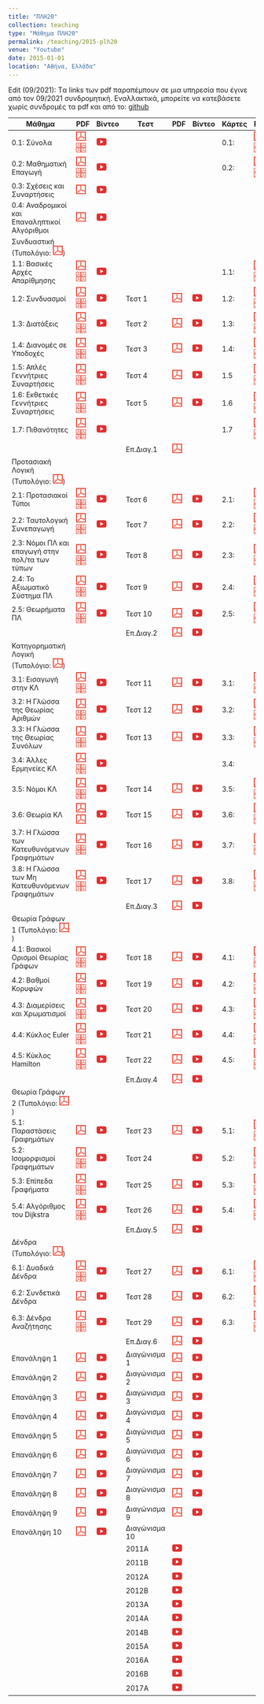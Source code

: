 ```yaml
---
title: "ΠΛΗ20"
collection: teaching
type: "Μάθημα ΠΛΗ20"
permalink: /teaching/2015-plh20
venue: "Youtube"
date: 2015-01-01
location: "Αθήνα, Ελλάδα"
---
```


Edit (09/2021): Tα links των pdf παραπέμπουν σε μια υπηρεσία που έγινε από τον 09/2021 συνδρομητική. Εναλλακτικά, μπορείτε να κατεβάσετε χωρίς συνδρομές τα pdf και από το: [github](https://github.com/psounis/notes)

| Μάθημα | PDF | Βίντεο | Τεστ | PDF | Βίντεο | Κάρτες | PDF | Βίντεο|
| --- | --- | --- | --- | --- | --- | --- | --- | --- |
| 0.1: Σύνολα | <a href="https://www.slideshare.net/DimitrisPsounis/20-01" target="_blank"><img src="/images/pdf20.png"></a> <a href="https://www.slideshare.net/DimitrisPsounis/20-01-53306275" target="_blank"><img src="/images/pdf4.png"></a> | <a href="https://www.youtube.com/watch?v=HYJi0aPTJNQ&list=PLLMmbOLFy25FLqq8a1t8ZneSkgtmk_ofP" target="_blank"><img src="/images/youtube20.png"></a> | | | | 0.1: | <a href="https://www.slideshare.net/DimitrisPsounis/20-52973320" target="_blank"><img src="/images/pdf20.png"></a> <a href="https://www.slideshare.net/DimitrisPsounis/20-01-53306274" target="_blank"><img src="/images/pdf4.png"></a> | <a href="https://www.youtube.com/watch?v=Q1H76o4TxVo&list=PLLMmbOLFy25FEtrV44Q0qbqvAlYNsZyvF" target="_blank"><img src="/images/youtube20.png"></a> | 
| 0.2: Μαθηματική Επαγωγή | <a href="https://www.slideshare.net/DimitrisPsounis/20-02-50940105" target="_blank"><img src="/images/pdf20.png"></a> <a href="https://www.slideshare.net/DimitrisPsounis/20-02-53306948" target="_blank"><img src="/images/pdf4.png"></a> | <a href="https://www.youtube.com/watch?v=SKnG5RpHT9Q&list=PLLMmbOLFy25H3FlRq9JPz28wnWgZE8G2N" target="_blank"><img src="/images/youtube20.png"></a> | | | | 0.2: | <a href="https://www.slideshare.net/DimitrisPsounis/20-52974510" target="_blank"><img src="/images/pdf20.png"></a> <a href="https://www.slideshare.net/DimitrisPsounis/20-02-53306947" target="_blank"><img src="/images/pdf4.png"></a> | <a href="https://www.youtube.com/watch?v=1bSqgyKbuSw&list=PLLMmbOLFy25HEP-FscF_JgaMewGPSRACQ" target="_blank"><img src="/images/youtube20.png"></a> | 
| 0.3: Σχέσεις και Συναρτήσεις | <a href="https://www.slideshare.net/DimitrisPsounis/20-03-50940111" target="_blank"><img src="/images/pdf20.png"></a> | <a href="https://www.youtube.com/watch?v=TAl9HTcQxAk&list=PLLMmbOLFy25Fuqj2M_Q1_jSdlig57HucC" target="_blank"><img src="/images/youtube20.png"></a> | | | |
| 0.4: Αναδρομικοί και Επαναληπτικοί Αλγόριθμοι | <a href="https://www.slideshare.net/DimitrisPsounis/20-04" target="_blank"><img src="/images/pdf20.png"></a> | <a href="https://www.youtube.com/watch?v=QZRvRlGvoNs&list=PLLMmbOLFy25G-0SQmoq236t5EtfPuj-F2" target="_blank"><img src="/images/youtube20.png"></a> | | | |
| Συνδυαστική (Τυπολόγιο: <a href="https://www.slideshare.net/DimitrisPsounis/20-54058590" target="_blank"><img src="/images/pdf20.png"></a>) |  |  |  |  |  |  |  |  |
| 1.1: Βασικές Αρχές Απαρίθμησης | <a href="https://www.slideshare.net/DimitrisPsounis/20-11-50940112" target="_blank"><img src="/images/pdf20.png"></a> <a href="https://www.slideshare.net/DimitrisPsounis/20-11-53307232" target="_blank"><img src="/images/pdf4.png"></a> | <a href="https://www.youtube.com/watch?v=6-Tj_4bvl_I&list=PLLMmbOLFy25HzksZ5k6uZcFugT79vk-U5" target="_blank"><img src="/images/youtube20.png"></a> | | | | 1.1: | <a href="https://www.slideshare.net/DimitrisPsounis/20-52469360" target="_blank"><img src="/images/pdf20.png"></a> <a href="https://www.slideshare.net/DimitrisPsounis/20-11-53307228" target="_blank"><img src="/images/pdf4.png"></a> | 
| 1.2: Συνδυασμοί | <a href="https://www.slideshare.net/DimitrisPsounis/20-12-50940115" target="_blank"><img src="/images/pdf20.png"></a> <a href="https://www.slideshare.net/DimitrisPsounis/20-12-53307354" target="_blank"><img src="/images/pdf4.png"></a> | <a href="https://www.youtube.com/watch?v=iW4Z-YKTINw&list=PLLMmbOLFy25GwDvE0qqPAakMj0m661RLL" target="_blank"><img src="/images/youtube20.png"></a> | Τεστ 1 | <a href="https://www.slideshare.net/DimitrisPsounis/20-1-52348445" target="_blank"><img src="/images/pdf20.png"></a> | <a href="https://www.youtube.com/watch?v=fp2G8d4kXPg&list=PLLMmbOLFy25Envi7K4dKjeimw5AVRePzc" target="_blank"><img src="/images/youtube20.png"></a> | 1.2: | <a href="https://www.slideshare.net/DimitrisPsounis/20-52563524" target="_blank"><img src="/images/pdf20.png"></a> <a href="https://www.slideshare.net/DimitrisPsounis/20-12-53307347" target="_blank"><img src="/images/pdf4.png"></a> | <a href="https://www.youtube.com/watch?v=nHlS3uig5Kk&list=PLLMmbOLFy25EBihHTBuS_D41Fn-QgyyYo" target="_blank"><img src="/images/youtube20.png"></a> |
| 1.3: Διατάξεις |<a href="https://www.slideshare.net/DimitrisPsounis/20-13-50988954" target="_blank"><img src="/images/pdf20.png"></a> <a href="https://www.slideshare.net/DimitrisPsounis/20-13-53309303" target="_blank"><img src="/images/pdf4.png"></a> | <a href="https://www.youtube.com/watch?v=Es-CAeJAjcU&list=PLLMmbOLFy25H7Sa32Rb1Wr4dxwaw1-Vbs" target="_blank"><img src="/images/youtube20.png"></a> | Τεστ 2| <a href="https://www.slideshare.net/DimitrisPsounis/20-2-50940113" target="_blank"><img src="/images/pdf20.png"></a> | <a href="https://www.youtube.com/watch?v=FyEBxpgsZls&list=PLLMmbOLFy25FnNkHfPGXYe6vVbVYJx0q8" target="_blank"><img src="/images/youtube20.png"></a> | 1.3: | <a href="https://www.slideshare.net/DimitrisPsounis/20-13-53309429" target="_blank"><img src="/images/pdf20.png"></a> <a href="https://www.slideshare.net/DimitrisPsounis/20-13-53309299" target="_blank"><img src="/images/pdf4.png"></a>	| <a href="https://www.youtube.com/watch?v=Q4-QJf68yEE&list=PLLMmbOLFy25GDj0-TFwqNEFI-1TALiluj" target="_blank"><img src="/images/youtube20.png"></a> |
| 1.4: Διανομές σε Υποδοχές | <a href="https://www.slideshare.net/DimitrisPsounis/20-14" target="_blank"><img src="/images/pdf20.png"></a> <a href="https://www.slideshare.net/DimitrisPsounis/20-14-53318782" target="_blank"><img src="/images/pdf4.png"></a> | <a href="https://www.youtube.com/watch?v=SMz8M_yu88k&list=PLLMmbOLFy25FtQKiBIVaAjnrNr7EiILwa" target="_blank"><img src="/images/youtube20.png"></a>| Τεστ 3 | <a href="https://www.slideshare.net/DimitrisPsounis/20-3-50988944" target="_blank"><img src="/images/pdf20.png"></a> | <a href="https://www.youtube.com/watch?v=LvNoyzyZakc&list=PLLMmbOLFy25HJXTwOTS02Zszy3-3UaXVl" target="_blank"><img src="/images/youtube20.png"></a> | 1.4: | <a href="https://www.slideshare.net/DimitrisPsounis/20-14-53318774" target="_blank"><img src="/images/pdf20.png"></a> <a href="https://www.slideshare.net/DimitrisPsounis/20-14-53318771" target="_blank"><img src="/images/pdf4.png"></a> | <a href="https://www.youtube.com/watch?v=IaFWq1z-IqM&list=PLLMmbOLFy25HeWpMJzwVXu76UStsV0K9d" target="_blank"><img src="/images/youtube20.png"></a>
| 1.5: Απλές Γεννήτριες Συναρτήσεις | <a href="https://www.slideshare.net/DimitrisPsounis/20-15-51032388" target="_blank"><img src="/images/pdf20.png"></a> <a href="https://www.slideshare.net/DimitrisPsounis/20-15-53524471" target="_blank"><img src="/images/pdf4.png"></a> | <a href="https://www.youtube.com/watch?v=-yGD4OrD0S4&list=PLLMmbOLFy25HSIJC8v_WaeOz-b1lxQj37" target="_blank"><img src="/images/youtube20.png"></a> | Τεστ 4 | <a href="https://www.slideshare.net/DimitrisPsounis/20-4-51014842" target="_blank"><img src="/images/pdf20.png"></a> | <a href="https://www.youtube.com/watch?v=se5P1Yn264c&list=PLLMmbOLFy25GU1HxRTj-vl200ci3vN6jo" target="_blank"><img src="/images/youtube20.png"></a> | 1.5 | <a href="https://www.slideshare.net/DimitrisPsounis/20-15-53524463" target="_blank"><img src="/images/pdf20.png"></a> <a href="https://www.slideshare.net/DimitrisPsounis/20-15-53524462" target="_blank"><img src="/images/pdf4.png"></a> | <a href="https://www.youtube.com/watch?v=7uHjd2QCLuY&list=PLLMmbOLFy25FWQ0xMFh0AAep6NTPMJDTW" target="_blank"><img src="/images/youtube20.png"></a> |
| 1.6: Εκθετικές Γεννήτριες Συναρτήσεις | <a href="https://www.slideshare.net/DimitrisPsounis/20-16" target="_blank"><img src="/images/pdf20.png"></a> <a href="https://www.slideshare.net/DimitrisPsounis/20-16-53752993" target="_blank"><img src="/images/pdf4.png"></a> | <a href="https://www.youtube.com/watch?v=SMz8M_yu88k&list=PLLMmbOLFy25FtQKiBIVaAjnrNr7EiILwa" target="_blank"><img src="/images/youtube20.png"></a> | Τεστ 5	| <a href="https://www.slideshare.net/DimitrisPsounis/20-5-51032389" target="_blank"><img src="/images/pdf20.png"></a> | <a href="https://www.youtube.com/watch?v=8diFCLH_Nfs&list=PLLMmbOLFy25HAuKlV8O9svCNaAd_UiEQZ" target="_blank"><img src="/images/youtube20.png"></a> | 1.6 | <a href="https://www.slideshare.net/DimitrisPsounis/20-16-53752984" target="_blank"><img src="/images/pdf20.png"></a> <a href="https://www.slideshare.net/DimitrisPsounis/20-16-53752988" target="_blank"><img src="/images/pdf4.png"></a> | <a href="https://www.youtube.com/watch?v=n8ibO4wr9-w&list=PLLMmbOLFy25G5XryMrcisSFujFLm40iLx" target="_blank"><img src="/images/youtube20.png"></a> |
| 1.7: Πιθανότητες | <a href="https://www.slideshare.net/DimitrisPsounis/20-17-51307300" target="_blank"><img src="/images/pdf20.png"></a> <a href="https://www.slideshare.net/DimitrisPsounis/20-17-53785824" target="_blank"><img src="/images/pdf4.png"></a> | <a href="https://www.youtube.com/watch?v=KOUB_m4SfMA&list=PLLMmbOLFy25HUvrVM6SAjrgf4S_fokjYV" target="_blank"><img src="/images/youtube20.png"></a> | | | | 1.7 | <a href="https://www.slideshare.net/DimitrisPsounis/20-17-53785820" target="_blank"><img src="/images/pdf20.png"></a> <a href="https://www.slideshare.net/DimitrisPsounis/20-17-53785819" target="_blank"><img src="/images/pdf4.png"></a> | <a href="https://www.youtube.com/watch?v=rJRGXWkFPn0&list=PLLMmbOLFy25Hcx4GMyUEegRcrsGb44NKe" target="_blank"><img src="/images/youtube20.png"></a> |
| | | | Επ.Διαγ.1 | <a href="https://www.slideshare.net/DimitrisPsounis/20-1-53986580" target="_blank"><img src="/images/pdf20.png"></a> | | | | |
| Προτασιακή Λογική (Τυπολόγιο: <a href="https://www.slideshare.net/DimitrisPsounis/20-2-54761458" target="_blank"><img src="/images/pdf20.png"></a>) |
| 2.1: Προτασιακοί Τύποι | <a href="https://www.slideshare.net/DimitrisPsounis/20-21-51111073" target="_blank"><img src="/images/pdf20.png"></a> <a href="https://www.slideshare.net/DimitrisPsounis/20-21-54063389" target="_blank"><img src="/images/pdf4.png"></a> | <a href="https://www.youtube.com/watch?v=YzVgpB8YKLY&list=PLLMmbOLFy25HoHRo4t-YoSjjI3CBp-is8" target="_blank"><img src="/images/youtube20.png"></a> | Τεστ 6 | <a href="https://www.slideshare.net/DimitrisPsounis/20-6-51059566" target="_blank"><img src="/images/pdf20.png"></a> | <a href="https://www.youtube.com/watch?v=7OYnodQ7xPc&list=PLLMmbOLFy25HVElT2sh99wjDBSSbp5mru" target="_blank"><img src="/images/youtube20.png"></a> | 2.1: | <a href="https://www.slideshare.net/DimitrisPsounis/20-21-54062440" target="_blank"><img src="/images/pdf20.png"></a> <a href="https://www.slideshare.net/DimitrisPsounis/20-21-54062438" target="_blank"><img src="/images/pdf4.png"></a> | <a href="https://www.youtube.com/watch?v=j_Mn6weUkM0&list=PLLMmbOLFy25Ec1shKSdZYQ-BaOqw3hw9h" target="_blank"><img src="/images/youtube20.png"></a> |
| 2.2: Ταυτολογική Συνεπαγωγή | <a href="https://www.slideshare.net/DimitrisPsounis/20-22-51150759" target="_blank"><img src="/images/pdf20.png"></a> <a href="https://www.slideshare.net/DimitrisPsounis/20-21-54150465" target="_blank"><img src="/images/pdf4.png"></a> | <a href="https://www.youtube.com/watch?v=UVyqpNLgqUQ&list=PLLMmbOLFy25HhecpoN2zETGMQBFi7g877" target="_blank"><img src="/images/youtube20.png"></a> | Τεστ 7 | <a href="https://www.slideshare.net/DimitrisPsounis/20-7-51113929" target="_blank"><img src="/images/pdf20.png"></a> | <a href="https://www.youtube.com/watch?v=u0Y73Hd5rc8&list=PLLMmbOLFy25ERbvvBDEOiEBfwH-oQRYVc" target="_blank"><img src="/images/youtube20.png"></a> | 2.2: | <a href="https://www.slideshare.net/DimitrisPsounis/20-22-54150253" target="_blank"><img src="/images/pdf20.png"></a> <a href="https://www.slideshare.net/DimitrisPsounis/20-22-54150252" target="_blank"><img src="/images/pdf4.png"></a> | <a href="https://www.youtube.com/watch?v=8BpCeXsqyLk&list=PLLMmbOLFy25FC3m0W_Q75NzvDlAlQNlNB" target="_blank"><img src="/images/youtube20.png"></a> |
| 2.3: Νόμοι ΠΛ και επαγωγή στην πολ/τα των τύπων | <a href="https://www.slideshare.net/DimitrisPsounis/20-23" target="_blank"><img src="/images/pdf20.png"></a> <a href="https://www.slideshare.net/DimitrisPsounis/20-23-54240150" target="_blank"><img src="/images/pdf4.png"></a> | <a href="https://www.youtube.com/watch?v=J1Tqfw6v9fc&list=PLLMmbOLFy25HgGxV1Y0XQ4SbG6LNjFAo_" target="_blank"><img src="/images/youtube20.png"></a> | Τεστ 8 | <a href="https://www.slideshare.net/DimitrisPsounis/20-8-51113930" target="_blank"><img src="/images/pdf20.png"></a> | <a href="https://www.youtube.com/watch?v=65GZl0_t3cM&list=PLLMmbOLFy25F-oDiMQDCpHckGfJhl6n_k" target="_blank"><img src="/images/youtube20.png"></a> | 2.3: | <a href="https://www.slideshare.net/DimitrisPsounis/20-23-54239767" target="_blank"><img src="/images/pdf20.png"></a> <a href="https://www.slideshare.net/DimitrisPsounis/20-23-54239766" target="_blank"><img src="/images/pdf4.png"></a> | <a href="https://www.youtube.com/watch?v=XVqo5OAWNYc&list=PLLMmbOLFy25GgANZ4kDRCfkm9xaDW5-Dv" target="_blank"><img src="/images/youtube20.png"></a> |
| 2.4: Το Αξιωματικό Σύστημα ΠΛ | <a href="https://www.slideshare.net/DimitrisPsounis/20-24-51178502" target="_blank"><img src="/images/pdf20.png"></a> <a href="https://www.slideshare.net/DimitrisPsounis/20-24-54756756" target="_blank"><img src="/images/pdf4.png"></a> | <a href="https://www.youtube.com/watch?v=7RLO1nUV9-M&list=PLLMmbOLFy25FwbDsIMZDvflhwnB7TYFX3" target="_blank"><img src="/images/youtube20.png"></a> | Τεστ 9 | <a href="https://www.slideshare.net/DimitrisPsounis/20-9-51172507" target="_blank"><img src="/images/pdf20.png"></a> | <a href="https://www.youtube.com/watch?v=AR_2rwtx7GQ&list=PLLMmbOLFy25EGwehH7tkTgkj8oF0doHfL" target="_blank"><img src="/images/youtube20.png"></a> | 2.4: | <a href="https://www.slideshare.net/DimitrisPsounis/20-24-54756444" target="_blank"><img src="/images/pdf20.png"></a> <a href="https://www.slideshare.net/DimitrisPsounis/20-24-54756404" target="_blank"><img src="/images/pdf4.png"></a> | <a href="https://www.youtube.com/watch?v=oWVxiIWft-Q&list=PLLMmbOLFy25HMyPTdSnkJNj-kHs9G_N2w" target="_blank"><img src="/images/youtube20.png"></a> |
| 2.5: Θεωρήματα ΠΛ | <a href="https://www.slideshare.net/DimitrisPsounis/20-25-51190856" target="_blank"><img src="/images/pdf20.png"></a> <a href="https://www.slideshare.net/DimitrisPsounis/20-25-54760171" target="_blank"><img src="/images/pdf4.png"></a> | <a href="https://www.youtube.com/watch?v=xYkH70K8byw&list=PLLMmbOLFy25FkPvWhu4h0fnswHrXZt1di" target="_blank"><img src="/images/youtube20.png"></a> | Τεστ 10 | <a href="https://www.slideshare.net/DimitrisPsounis/20-10-51178745" target="_blank"><img src="/images/pdf20.png"></a> | <a href="https://www.youtube.com/watch?v=KUzozhxu8h4&list=PLLMmbOLFy25H4G2--EOEGK9Uiau3Ifjbz" target="_blank"><img src="/images/youtube20.png"></a> | 2.5: | <a href="https://www.slideshare.net/DimitrisPsounis/20-25-54760145" target="_blank"><img src="/images/pdf20.png"></a> <a href="https://www.slideshare.net/DimitrisPsounis/20-25-54760147" target="_blank"><img src="/images/pdf4.png"></a> | <a href="https://www.youtube.com/watch?v=xSXByFeuGdc&list=PLLMmbOLFy25GHnQAKqrv9u1UKxEZrw0bF" target="_blank"><img src="/images/youtube20.png"></a> |
| | | | Επ.Διαγ.2	| <a href="https://www.slideshare.net/DimitrisPsounis/20-2-54893490" target="_blank"><img src="/images/pdf20.png"></a> | <a href="https://www.youtube.com/watch?v=9xFyRJdQF1w&list=PLLMmbOLFy25FpBq-r8XwEeOPE2EZvfWGL" target="_blank"><img src="/images/youtube20.png"></a>	
| Κατηγορηματική Λογική (Τυπολόγιο: <a href="https://www.slideshare.net/DimitrisPsounis/20-3-56564007" target="_blank"><img src="/images/pdf20.png"></a>)
| 3.1: Εισαγωγή στην ΚΛ | <a href="https://www.slideshare.net/DimitrisPsounis/20-31" target="_blank"><img src="/images/pdf20.png"></a> <a href="https://www.slideshare.net/DimitrisPsounis/20-31-54865659" target="_blank"><img src="/images/pdf4.png"></a> | <a href="https://www.youtube.com/watch?v=DvK_ZKkc8lc&list=PLLMmbOLFy25EHnmE2I4EOtGjQc6884oQq" target="_blank"><img src="/images/youtube20.png"></a> | Τεστ 11 | <a href="https://www.slideshare.net/DimitrisPsounis/20-11-51191179" target="_blank"><img src="/images/pdf20.png"></a> | <a href="https://www.youtube.com/watch?v=fASZvFwBiek&list=PLLMmbOLFy25FfVZAm43fgawV2V7WIONTH" target="_blank"><img src="/images/youtube20.png"></a> | 3.1: | <a href="https://www.slideshare.net/DimitrisPsounis/20-31-54865661" target="_blank"><img src="/images/pdf20.png"></a> <a href="https://www.slideshare.net/DimitrisPsounis/20-31-54865667" target="_blank"><img src="/images/pdf4.png"></a> | <a href="https://www.youtube.com/watch?v=2UjJfgFB19Y&list=PLLMmbOLFy25E73g9WcZ9GxJ2NZGQDoPe6" target="_blank"><img src="/images/youtube20.png"></a>|
| 3.2: Η Γλώσσα της Θεωρίας Αριθμών| <a href="https://www.slideshare.net/DimitrisPsounis/20-32" target="_blank"><img src="/images/pdf20.png"></a> <a href="https://www.slideshare.net/DimitrisPsounis/20-32-54942175" target="_blank"><img src="/images/pdf4.png"></a> | <a href="https://www.youtube.com/watch?v=y8kMLL9_uDE&list=PLLMmbOLFy25FmLlu9ptfs6KLMT4aEtRkF" target="_blank"><img src="/images/youtube20.png"></a> | Τεστ 12 | <a href="https://www.slideshare.net/DimitrisPsounis/20-12-51192130" target="_blank"><img src="/images/pdf20.png"></a> | <a href="https://www.youtube.com/watch?v=r0em8wa3NQs&list=PLLMmbOLFy25G6LqRB5FxqB2D2pVMXt6zE" target="_blank"><img src="/images/youtube20.png"></a> | 3.2: | <a href="https://www.slideshare.net/DimitrisPsounis/20-32-54942249" target="_blank"><img src="/images/pdf20.png"></a> <a href="https://www.slideshare.net/DimitrisPsounis/20-32-54942218" target="_blank"><img src="/images/pdf4.png"></a> | <a href="https://www.youtube.com/watch?v=K7vVYp9EDaI&list=PLLMmbOLFy25FsybNs3uxkKdPJ7miFLxih" target="_blank"><img src="/images/youtube20.png"></a> |
| 3.3: Η Γλώσσα της Θεωρίας Συνόλων | <a href="https://www.slideshare.net/DimitrisPsounis/20-33" target="_blank"><img src="/images/pdf20.png"></a> <a href="https://www.slideshare.net/DimitrisPsounis/20-33-54983939" target="_blank"><img src="/images/pdf4.png"></a> | <a href="https://www.youtube.com/watch?v=emsVMvbX3PE&list=PLLMmbOLFy25FQ88L5XcDfIZHzNfrgiNLf" target="_blank"><img src="/images/youtube20.png"></a> | Τεστ 13 | <a href="https://www.slideshare.net/DimitrisPsounis/20-51226184" target="_blank"><img src="/images/pdf20.png"></a> | <a href="https://www.youtube.com/watch?v=QkTRAYOAmcE&list=PLLMmbOLFy25Hgc2UmwbemU5AUOh7e7I2h" target="_blank"><img src="/images/youtube20.png"></a> | 3.3: | <a href="https://www.slideshare.net/DimitrisPsounis/20-33-54983913" target="_blank"><img src="/images/pdf20.png"></a> <a href="https://www.slideshare.net/DimitrisPsounis/20-33-54983921" target="_blank"><img src="/images/pdf4.png"></a> | <a href="https://www.youtube.com/watch?v=dCTxNJeLcDI&list=PLLMmbOLFy25EtYs60X8PxbIX5pTL0QJPC" target="_blank"><img src="/images/youtube20.png"></a> |
| 3.4: Άλλες Ερμηνείες ΚΛ | <a href="https://www.slideshare.net/DimitrisPsounis/plh20-lesson-34" target="_blank"><img src="/images/pdf20.png"></a> <a href="https://www.slideshare.net/DimitrisPsounis/20-34-56563978" target="_blank"><img src="/images/pdf4.png"></a> | <a href="https://www.youtube.com/watch?v=Yhc5Lcy4SG0&list=PLLMmbOLFy25EDEN4aCqLw9EKLW--L0O1e" target="_blank"><img src="/images/youtube20.png"></a> | | | | 3.4: |
| 3.5: Νόμοι ΚΛ | <a href="https://www.slideshare.net/DimitrisPsounis/plh20-lesson-35" target="_blank"> <img src="/images/pdf20.png"></a> <a href="https://www.slideshare.net/DimitrisPsounis/20-35" target="_blank"><img src="/images/pdf4.png"></a> | <a href="https://www.youtube.com/watch?v=tJqVZrryOs0&list=PLLMmbOLFy25FwtqjqvfxlJwGvOx7SSZh8" target="_blank"><img src="/images/youtube20.png"></a> | Τεστ 14 | <a href="https://www.slideshare.net/DimitrisPsounis/plh20-test-14" target="_blank"><img src="/images/pdf20.png"></a> | <a href="https://www.youtube.com/watch?v=KXZJ-J2fBac&list=PLLMmbOLFy25GpLlQEidL6QwCfVBv3uunN" target="_blank"><img src="/images/youtube20.png"></a> | 3.5: | <a href="https://www.slideshare.net/DimitrisPsounis/20-35-56563984" target="_blank"><img src="/images/pdf20.png"></a> <a href="https://www.slideshare.net/DimitrisPsounis/20-35-56563987" target="_blank"><img src="/images/pdf4.png"></a> | <a href="https://www.youtube.com/watch?v=3jW4T8SZ5OU&list=PLLMmbOLFy25GtwqyPszq4iaySgY5OszcW" target="_blank"><img src="/images/youtube20.png"></a> |
| 3.6: Θεωρία ΚΛ | <img src="/images/pdf20.png"></a><a href="https://www.slideshare.net/DimitrisPsounis/20-36" target="_blank"><img src="/images/pdf20.png"></a> | <a href="https://www.youtube.com/watch?v=cwVX-3K_E_g&list=PLLMmbOLFy25HzNvjpt9drrCIMrgYn3gj0" target="_blank"><img src="/images/youtube20.png"></a> | Τεστ 15 | <a href="https://www.slideshare.net/DimitrisPsounis/plh20-test-15" target="_blank"><img src="/images/pdf20.png"></a> | <a href="https://www.youtube.com/watch?v=TBKKHKX36dg&list=PLLMmbOLFy25Eyj_9unXkRiogkUQYVmw1r" target="_blank"><img src="/images/youtube20.png"></a> | 3.6: | <a href="https://www.slideshare.net/DimitrisPsounis/20-36-56564004" target="_blank"><img src="/images/pdf20.png"></a> <a href="https://www.slideshare.net/DimitrisPsounis/20-36-56564005" target="_blank"><img src="/images/pdf4.png"></a> | <a href="https://www.youtube.com/watch?v=Gz8npA0D5FE&list=PLLMmbOLFy25EBwXA6sorPfSEUFAChxyB4" target="_blank"><img src="/images/youtube20.png"></a> |
| 3.7: Η Γλώσσα των Κατευθυνόμενων Γραφημάτων | <a href="https://www.slideshare.net/DimitrisPsounis/20-37" target="_blank"><img src="/images/pdf20.png"></a> <a href="https://www.slideshare.net/DimitrisPsounis/20-37-57393670" target="_blank"><img src="/images/pdf4.png"></a> | <a href="https://www.youtube.com/watch?v=OcDqUweI2eI&list=PLLMmbOLFy25Gd_k_02awZLZ8RW3WuFvcG" target="_blank"><img src="/images/youtube20.png"></a> | Τεστ 16 | <a href="https://www.slideshare.net/DimitrisPsounis/plh20-test-16" target="_blank"><img src="/images/pdf20.png"></a> | <a href="https://www.youtube.com/watch?v=cKuDuOYBpHo&list=PLLMmbOLFy25FS77vhzE1Aq_oHSP4TDbbP" target="_blank"><img src="/images/youtube20.png"></a> | 3.7: | <a href="https://www.slideshare.net/DimitrisPsounis/20-37-57393457" target="_blank"><img src="/images/pdf20.png"></a> <a href="https://www.slideshare.net/DimitrisPsounis/20-37-57393435" target="_blank"><img src="/images/pdf4.png"></a> | <a href="https://www.youtube.com/watch?v=x5LEYzIZJ2A&list=PLLMmbOLFy25Ea4CFnqwQZAfAe4_cOtbut" target="_blank"><img src="/images/youtube20.png"></a> |
| 3.8: Η Γλώσσα των Μη Κατευθυνόμενων Γραφημάτων | <a href="https://www.slideshare.net/DimitrisPsounis/plh20-lesson-38" target="_blank"><img src="/images/pdf20.png"></a> <a href="https://www.slideshare.net/DimitrisPsounis/20-38-57393815" target="_blank"><img src="/images/pdf4.png"></a> | <a href="https://www.youtube.com/watch?v=R4DaAaOjs9A&list=PLLMmbOLFy25EcWUF6SolQ0SsyoNliux1-" target="_blank"><img src="/images/youtube20.png"></a> | Τεστ 17 | <a href="https://www.slideshare.net/DimitrisPsounis/plh20-test-17" target="_blank"><img src="/images/pdf20.png"></a> | <a href="https://www.youtube.com/watch?v=t8IORBM77Lk&list=PLLMmbOLFy25GcUCaAT-UD5IneJCR783Et" target="_blank"><img src="/images/youtube20.png"></a> | 3.8: | <a href="https://www.slideshare.net/DimitrisPsounis/20-38" target="_blank"><img src="/images/pdf20.png"></a>	<a href="https://www.slideshare.net/DimitrisPsounis/20-38-57393454" target="_blank"><img src="/images/pdf4.png"></a> | <a href="https://www.youtube.com/watch?v=nl8OyF6Zepg&list=PLLMmbOLFy25EA323WQjTJnT3kMVaasTv_" target="_blank"><img src="/images/youtube20.png"></a> |
| | | | Επ.Διαγ.3	| <a href="https://www.slideshare.net/DimitrisPsounis/20-3-56289788" target="_blank"><img src="/images/pdf20.png"></a> | <a href="https://www.youtube.com/watch?v=b9q82ilq0k8&list=PLLMmbOLFy25HwxhsDnk2lp84lK96lYXwN" target="_blank"><img src="/images/youtube20.png"></a> |
| Θεωρία Γράφων 1 (Τυπολόγιο: <a href="https://www.slideshare.net/DimitrisPsounis/20-4-57901032" target="_blank"><img src="/images/pdf20.png"></a>) |
| 4.1: Βασικοί Ορισμοί Θεωρίας Γράφων | <a href="https://www.slideshare.net/DimitrisPsounis/20-41" target="_blank"><img src="/images/pdf20.png"></a> <a href="https://www.slideshare.net/DimitrisPsounis/20-41-57760082" target="_blank"><img src="/images/pdf4.png"></a> | <a href="https://www.youtube.com/watch?v=w6VD_ayejuU&list=PLLMmbOLFy25HekbFk6ER5hW8J2iC32QNV" target="_blank"><img src="/images/youtube20.png"></a> | Τεστ 18 | <a href="https://www.slideshare.net/DimitrisPsounis/20-18" target="_blank"><img src="/images/pdf20.png"></a> | <a href="https://www.youtube.com/watch?v=Eu2IDuIujGk&list=PLLMmbOLFy25EzsK2cM4b-IZbpnGzXfywd" target="_blank"><img src="/images/youtube20.png"></a> | 4.1: | <a href="https://www.slideshare.net/DimitrisPsounis/20-41-57760086" target="_blank"><img src="/images/pdf20.png"></a> <a href="https://www.slideshare.net/DimitrisPsounis/20-41-57760088" target="_blank"><img src="/images/pdf4.png"></a>| <a href="https://www.youtube.com/watch?v=mMGOrirQd9Q&list=PLLMmbOLFy25FvLo5pHtxd-0cqCuzppNTs" target="_blank"><img src="/images/youtube20.png"></a> |
| 4.2: Βαθμοί Κορυφών | <a href="https://www.slideshare.net/DimitrisPsounis/20-42-51433907" target="_blank"><img src="/images/pdf20.png"></a> <a href="https://www.slideshare.net/DimitrisPsounis/20-42-57807483" target="_blank"><img src="/images/pdf4.png"></a> | <a href="https://www.youtube.com/watch?v=65mbW6AXp0c&list=PLLMmbOLFy25Fkg1XXJHCDF2aFbKqZXL27" target="_blank"><img src="/images/youtube20.png"></a> | Τεστ 19 | <a href="https://www.slideshare.net/DimitrisPsounis/20-19" target="_blank"><img src="/images/pdf20.png"></a> | <a href="https://www.youtube.com/watch?v=LkPa6NMAMAI&list=PLLMmbOLFy25GDuIMBFNSr4eoL6f-i5ZwW" target="_blank"><img src="/images/youtube20.png"></a> | 4.2: | <a href="https://www.slideshare.net/DimitrisPsounis/20-42-57807486" target="_blank"><img src="/images/pdf20.png"></a> <a href="https://www.slideshare.net/DimitrisPsounis/20-42-57807485" target="_blank"><img src="/images/pdf4.png"></a> | <a href="https://www.youtube.com/watch?v=dMNsEHV0gwk&list=PLLMmbOLFy25H-V44uw3t_tZkd8YwznSkI" target="_blank"><img src="/images/youtube20.png"></a> |
| 4.3: Διαμερίσεις και Χρωματισμοί | <a href="https://www.slideshare.net/DimitrisPsounis/20-43" target="_blank"><img src="/images/pdf20.png"></a> <a href="https://www.slideshare.net/DimitrisPsounis/20-43-57855716" target="_blank"><img src="/images/pdf4.png"></a> | <a href="https://www.youtube.com/watch?v=91zHpng38Y4&list=PLLMmbOLFy25Ho6fo4zSoskWdAbk5AdjEP" target="_blank"><img src="/images/youtube20.png"></a> | Τεστ 20 | <a href="https://www.slideshare.net/DimitrisPsounis/plh20-test-20" target="_blank"><img src="/images/pdf20.png"></a> | <a href="https://www.youtube.com/watch?v=zhw1L_LKz4M&list=PLLMmbOLFy25FMDWlA8B83R3uTAqF3N69l" target="_blank"><img src="/images/youtube20.png"></a> | 4.3: | <a href="https://www.slideshare.net/DimitrisPsounis/20-43-57855704" target="_blank"><img src="/images/pdf20.png"></a> <a href="https://www.slideshare.net/DimitrisPsounis/20-43-57855710" target="_blank"><img src="/images/pdf4.png"></a> | <a href="https://www.youtube.com/watch?v=_kIKagq7Q7k&list=PLLMmbOLFy25Gh8VqFoJUz2kbjxrqTIjfG" target="_blank"><img src="/images/youtube20.png"></a> |
| 4.4: Κύκλος Euler | <a href="https://www.slideshare.net/DimitrisPsounis/20-44" target="_blank"><img src="/images/pdf20.png"></a> <a href="https://www.slideshare.net/DimitrisPsounis/20-44-57898549" target="_blank"><img src="/images/pdf4.png"></a> | <a href="https://www.youtube.com/watch?v=nKKDvFPTEBk&list=PLLMmbOLFy25E3prhkwcux58Dc3fe0TDLG" target="_blank"><img src="/images/youtube20.png"></a> | Τεστ 21 | <a href="https://www.slideshare.net/DimitrisPsounis/plh20-test-21" target="_blank"><img src="/images/pdf20.png"></a> | <a href="https://www.youtube.com/watch?v=rkQRkvY9bkc&list=PLLMmbOLFy25Eic6RtaJG2gjhh66L6uM8z" target="_blank"><img src="/images/youtube20.png"></a> | 4.4: | <a href="https://www.slideshare.net/DimitrisPsounis/20-44-57898535" target="_blank"><img src="/images/pdf20.png"></a> <a href="https://www.slideshare.net/DimitrisPsounis/20-44-57898540" target="_blank"><img src="/images/pdf4.png"></a> | <a href="https://www.youtube.com/watch?v=m3LS6mvzi7s&list=PLLMmbOLFy25EaRGZOOAvXzbqJxTT12BB-" target="_blank"><img src="/images/youtube20.png"></a> |
| 4.5: Κύκλος Hamilton | <a href="https://www.slideshare.net/DimitrisPsounis/20-45" target="_blank"><img src="/images/pdf20.png"></a> <a href="https://www.slideshare.net/DimitrisPsounis/20-45-57899477" target="_blank"><img src="/images/pdf4.png"></a> | <a href="https://www.youtube.com/watch?v=AZJVW57SlAQ&list=PLLMmbOLFy25H2SC1LM3DiClNs3kTvmyjO" target="_blank"><img src="/images/youtube20.png"></a> | Τεστ 22 | <a href="https://www.slideshare.net/DimitrisPsounis/plh20-test-22" target="_blank"><img src="/images/pdf20.png"></a> | <a href="https://www.youtube.com/watch?v=Y64koEYYGTU&list=PLLMmbOLFy25ET7VpDYXZcpJiTLtmsrMjG" target="_blank"><img src="/images/youtube20.png"></a> | 4.5: | <a href="https://www.slideshare.net/DimitrisPsounis/20-45-57899546" target="_blank"><img src="/images/pdf20.png"></a> <a href="https://www.slideshare.net/DimitrisPsounis/20-45-57899553" target="_blank"><img src="/images/pdf4.png"></a> | <a href="https://www.youtube.com/watch?v=nAMpcicwczI&list=PLLMmbOLFy25FDdhqEewvvmLYqtxZHjVBr" target="_blank"><img src="/images/youtube20.png"></a>
| | | | Επ.Διαγ.4	| <a href="https://www.slideshare.net/DimitrisPsounis/20-4-57759223" target="_blank"><img src="/images/pdf20.png"></a> | <a href="https://www.youtube.com/watch?v=IOrrz_VjALo&list=PLLMmbOLFy25GlcZtC5L_lk44xc_WcRgbb" target="_blank"><img src="/images/youtube20.png"></a> |
| Θεωρία Γράφων 2 (Τυπολόγιο: <a href="https://www.slideshare.net/DimitrisPsounis/20-5-58396305" target="_blank"><img src="/images/pdf20.png"></a>) |
| 5.1: Παραστάσεις Γραφημάτων | <a href="https://www.slideshare.net/DimitrisPsounis/20-51" target="_blank"><img src="/images/pdf20.png"></a> | <a href="https://www.youtube.com/watch?v=fNc0i3o8HTk&list=PLLMmbOLFy25F0Y0K8F2f18MDB6xiFDkzU" target="_blank"><img src="/images/youtube20.png"></a> | Τεστ 23 | <a href="https://www.slideshare.net/DimitrisPsounis/plh20-test-23" target="_blank"><img src="/images/pdf20.png"></a> | <a href="https://www.youtube.com/watch?v=opCAI1rfkmE&list=PLLMmbOLFy25HPGsCu_Y0DEJBkYg5HPnC5" target="_blank"><img src="/images/youtube20.png"></a> | 5.1: | <a href="https://www.slideshare.net/DimitrisPsounis/20-51-58293899" target="_blank"><img src="/images/pdf20.png"></a> <a href="https://www.slideshare.net/DimitrisPsounis/20-51-58293902" target="_blank"><img src="/images/pdf4.png"></a> | <a href="https://www.youtube.com/watch?v=35RsAE0Qbpc&list=PLLMmbOLFy25Gkzz4kTQIOYXEpNyXLtPoj" target="_blank"><img src="/images/youtube20.png"></a> |
| 5.2: Ισομορφισμοί Γραφημάτων |<a href="https://www.slideshare.net/DimitrisPsounis/20-52" target="_blank"><img src="/images/pdf20.png"></a> <a href="https://www.slideshare.net/DimitrisPsounis/20-52-58294906" target="_blank"><img src="/images/pdf4.png"></a> | <a href="https://www.youtube.com/watch?v=opyaoJxK2GQ&list=PLLMmbOLFy25HFOgp_0qpDdw0P_dADNvWp" target="_blank"><img src="/images/youtube20.png"></a> | Τεστ 24 | | <a href="https://www.youtube.com/watch?v=ocvKU1Fu910&list=PLLMmbOLFy25HEnrCsxxNyAQPCqla85-pX" target="_blank"><img src="/images/youtube20.png"></a> | 5.2: | <a href="https://www.slideshare.net/DimitrisPsounis/20-52-58294899" target="_blank"><img src="/images/pdf20.png"></a> <a href="https://www.slideshare.net/DimitrisPsounis/20-52-58294900" target="_blank"><img src="/images/pdf4.png"></a> | <a href="https://www.youtube.com/watch?v=llwsOp_470I&list=PLLMmbOLFy25G8uuv8S2cEk87eOZ0rBdhx" target="_blank"><img src="/images/youtube20.png"></a> |
| 5.3: Επίπεδα Γραφήματα | <a href="https://www.slideshare.net/DimitrisPsounis/20-53" target="_blank"><img src="/images/pdf20.png"></a> <a href="https://www.slideshare.net/DimitrisPsounis/20-53-58345405" target="_blank"><img src="/images/pdf4.png"></a> | <a href="https://www.youtube.com/watch?v=cbV6qTByykk&list=PLLMmbOLFy25EwyV7RayBjJg6Fe55lVUGH" target="_blank"><img src="/images/youtube20.png"></a> | Τεστ 25 | <a href="https://www.slideshare.net/DimitrisPsounis/20-25-51527089" target="_blank"><img src="/images/pdf20.png"></a> | <a href="https://www.youtube.com/watch?v=bi56Pv1FPts&list=PLLMmbOLFy25EgZmN7EmxIlPDtMqxsQ9So" target="_blank"><img src="/images/youtube20.png"></a> | 5.3: | <a href="https://www.slideshare.net/DimitrisPsounis/20-53-58345400" target="_blank"><img src="/images/pdf20.png"></a> <a href="https://www.slideshare.net/DimitrisPsounis/20-53-58345440" target="_blank"><img src="/images/pdf4.png"></a> | <a href="https://www.youtube.com/watch?v=DG9PI9NV03c&list=PLLMmbOLFy25FMRC44KLLrOcyKMQXij6_h" target="_blank"><img src="/images/youtube20.png"></a> |
| 5.4: Αλγόριθμος του Dijkstra | <a href="https://www.slideshare.net/DimitrisPsounis/20-54-51522359" target="_blank"><img src="/images/pdf20.png"></a> <a href="https://www.slideshare.net/DimitrisPsounis/20-54-58395116" target="_blank"><img src="/images/pdf4.png"></a> | <a href="https://www.youtube.com/watch?v=exrU0Sr5N44&list=PLLMmbOLFy25FMAUF0giuxjgUvVJNQQ264" target="_blank"><img src="/images/youtube20.png"></a> | Τεστ 26 | <a href="https://www.slideshare.net/DimitrisPsounis/20-26-51527091" target="_blank"><img src="/images/pdf20.png"></a> | <a href="https://www.youtube.com/watch?v=HUnNADp7UPU&list=PLLMmbOLFy25F5p-fx5KTmJ1jY-7oDdPuB" target="_blank"><img src="/images/youtube20.png"></a> | 5.4: | <a href="https://www.slideshare.net/DimitrisPsounis/20-54-58395108" target="_blank"><img src="/images/pdf20.png"></a> <a href="https://www.slideshare.net/DimitrisPsounis/20-54-58395109" target="_blank"><img src="/images/pdf4.png"></a> | <a href="https://www.youtube.com/watch?v=jPwE5zzGL4g&list=PLLMmbOLFy25FSh8w_9ECRYzS6EjdAfXof" target="_blank"><img src="/images/youtube20.png"></a> |
| | | | Επ.Διαγ.5 | <a href="https://www.slideshare.net/DimitrisPsounis/20-5-71083917" target="_blank"><img src="/images/pdf20.png"></a> | <a href="https://www.youtube.com/watch?v=_JLBLu3MqD4&list=PLLMmbOLFy25HPyWs6EsKVtu_IXC9vrcs6" target="_blank"><img src="/images/youtube20.png"></a> |
| Δένδρα (Τυπολόγιο: <a href="https://www.slideshare.net/DimitrisPsounis/20-6-58632027" target="_blank"><img src="/images/pdf20.png"></a>) |
| 6.1: Δυαδικά Δένδρα | <a href="https://www.slideshare.net/DimitrisPsounis/plh20-lesson-61" target="_blank"><img src="/images/pdf20.png"></a> <a href="https://www.slideshare.net/DimitrisPsounis/20-61" target="_blank"><img src="/images/pdf4.png"></a> | <a href="https://www.youtube.com/watch?v=8Pk_A8tFQJw&list=PLLMmbOLFy25F_c6llSVo3ArO_sBD_Jsgh" target="_blank"><img src="/images/youtube20.png"></a> | Τεστ 27 | <a href="https://www.slideshare.net/DimitrisPsounis/plh20-test-27" target="_blank"><img src="/images/pdf20.png"></a> | <a href="https://www.youtube.com/watch?v=pjlbb6TRxbo&list=PLLMmbOLFy25EIgASNYIVYK7RJt9vzlVyV" target="_blank"><img src="/images/youtube20.png"></a> | 6.1: | <a href="https://www.slideshare.net/DimitrisPsounis/20-61-58571276" target="_blank"><img src="/images/pdf20.png"></a> <a href="https://www.slideshare.net/DimitrisPsounis/20-61-58571280" target="_blank"><img src="/images/pdf4.png"></a> | <a href="https://www.youtube.com/watch?v=5CkyLhrfx3s&list=PLLMmbOLFy25EFzW-nrmoA8vnltHiHOifn" target="_blank"><img src="/images/youtube20.png"></a>
| 6.2: Συνδετικά Δένδρα | <a href="https://www.slideshare.net/DimitrisPsounis/20-62" target="_blank"><img src="/images/pdf20.png"></a> | <a href="https://www.youtube.com/watch?v=OewJTmARPlc&list=PLLMmbOLFy25FdqLQxhr4nH1QTEUckgs4K" target="_blank"><img src="/images/youtube20.png"></a> | Τεστ 28 | <a href="https://www.slideshare.net/DimitrisPsounis/plh20-test-28" target="_blank"><img src="/images/pdf20.png"></a> | <a href="https://www.youtube.com/watch?v=Cyyas0e0m0g&list=PLLMmbOLFy25GpvbC0fi0xgNwn4FpCGq2U" target="_blank"><img src="/images/youtube20.png"></a> | 6.2: | <a href="https://www.slideshare.net/DimitrisPsounis/20-62-58581194" target="_blank"><img src="/images/pdf20.png"></a> <a href="https://www.slideshare.net/DimitrisPsounis/20-62-58581177" target="_blank"><img src="/images/pdf4.png"></a> | <a href="https://www.youtube.com/watch?v=H5LN5Ilku0U&list=PLLMmbOLFy25EWEYfq10ysh8X61xYd67Ho" target="_blank"><img src="/images/youtube20.png"></a> |
| 6.3: Δένδρα Αναζήτησης | <a href="https://www.slideshare.net/DimitrisPsounis/20-63" target="_blank"><img src="/images/pdf20.png"></a> <a href="https://www.slideshare.net/DimitrisPsounis/20-63-58630873" target="_blank"><img src="/images/pdf4.png"></a> | <a href="https://www.youtube.com/watch?v=9zraYvA7mQY&list=PLLMmbOLFy25HKh0MwM0m-wzthlGXIbsVs" target="_blank"><img src="/images/youtube20.png"></a> | Τεστ 29 | <a href="https://www.slideshare.net/DimitrisPsounis/20-29" target="_blank"><img src="/images/pdf20.png"></a> | <a href="https://www.youtube.com/watch?v=kEVJFeg1r7o&list=PLLMmbOLFy25EgXvruYzNu0K1WWUVk7OxQ" target="_blank"><img src="/images/youtube20.png"></a> | 6.3: | <a href="https://www.slideshare.net/DimitrisPsounis/20-63-58630857" target="_blank"><img src="/images/pdf20.png"></a> <a href="https://www.slideshare.net/DimitrisPsounis/20-63-58630870" target="_blank"><img src="/images/pdf4.png"></a> | <a href="https://www.youtube.com/watch?v=vMEyP7-jPwo&list=PLLMmbOLFy25EY05RhoG29ZG8L15JDzouJ" target="_blank"><img src="/images/youtube20.png"></a> |
| | | | Επ.Διαγ.6	| <a href="https://www.slideshare.net/DimitrisPsounis/20-6-71083918" target="_blank"><img src="/images/pdf20.png"></a> | <a href="https://www.youtube.com/watch?v=hvHOj4MIFL0&list=PLLMmbOLFy25EL1uJwCpier3gKFIhijJ_u" target="_blank"><img src="/images/youtube20.png"></a>|
| Επανάληψη 1 | <a href="https://www.slideshare.net/DimitrisPsounis/20-1-51685316" target="_blank"><img src="/images/pdf20.png"></a> | <a href="https://www.youtube.com/watch?v=6q4Keq1sx4o&list=PLLMmbOLFy25FkAS4vzNwSL_P3tpmzwwJt" target="_blank"><img src="/images/youtube20.png"></a> | Διαγώνισμα 1 | <a href="https://www.slideshare.net/DimitrisPsounis/20-1-51661628" target="_blank"><img src="/images/pdf20.png"></a> | <a href="https://www.youtube.com/watch?v=dQ8sHj4SKJ0&list=PLLMmbOLFy25E1oPMypCvoBAtFXRValGyc" target="_blank"><img src="/images/youtube20.png"></a> |
| Επανάληψη 2 | <a href="https://www.slideshare.net/DimitrisPsounis/20-2-51685318" target="_blank"><img src="/images/pdf20.png"></a> | <a href="https://www.youtube.com/watch?v=7WAc9d91Ogc&list=PLLMmbOLFy25EBl2ep7N3FgrGPx8_zINso" target="_blank"><img src="/images/youtube20.png"></a> | Διαγώνισμα 2 | <a href="https://www.slideshare.net/DimitrisPsounis/20-2-51678848" target="_blank"><img src="/images/pdf20.png"></a> | <a href="https://www.youtube.com/watch?v=mXy0mUmqMOY&list=PLLMmbOLFy25HN5yfjViqzEs2Der9H0hlG" target="_blank"><img src="/images/youtube20.png"></a> |
| Επανάληψη 3 | <a href="https://www.slideshare.net/DimitrisPsounis/20-3-51685322" target="_blank"><img src="/images/pdf20.png"></a> | <a href="https://www.youtube.com/watch?v=k_-mUvOEtyU&list=PLLMmbOLFy25GhFy1T1QzBWOChJ5TX0upJ" target="_blank"><img src="/images/youtube20.png"></a> | Διαγώνισμα 3 | <a href="https://www.slideshare.net/DimitrisPsounis/20-3-51678851" target="_blank"><img src="/images/pdf20.png"></a> | <a href="https://www.youtube.com/watch?v=kk98596yUTk&list=PLLMmbOLFy25EUakuLcLde0Ul8lRKbpOZM" target="_blank"><img src="/images/youtube20.png"></a> |
| Επανάληψη 4 | <a href="https://www.slideshare.net/DimitrisPsounis/20-4-51689478" target="_blank"><img src="/images/pdf20.png"></a> | <a href="https://www.youtube.com/watch?v=8WbpGIDfXDg&list=PLLMmbOLFy25F8cklDMspOhkSRzHDYDmrV" target="_blank"><img src="/images/youtube20.png"></a> | Διαγώνισμα 4 | <a href="https://www.slideshare.net/DimitrisPsounis/20-4-51684002" target="_blank"><img src="/images/pdf20.png"></a> | <a href="https://www.youtube.com/watch?v=A5e-t6QwlTQ&list=PLLMmbOLFy25H-PkkeTbRfcnftTb14ahUe" target="_blank"><img src="/images/youtube20.png"></a>	
| Επανάληψη 5 | <a href="https://www.slideshare.net/DimitrisPsounis/20-5-51696772" target="_blank"><img src="/images/pdf20.png"></a> | <a href="https://www.youtube.com/watch?v=MNY6PhmTvkg&list=PLLMmbOLFy25G865CtBM0kBqGFf7-eJ2dL" target="_blank"><img src="/images/youtube20.png"></a> | Διαγώνισμα 5 | <a href="https://www.slideshare.net/DimitrisPsounis/20-5-51684442" target="_blank"><img src="/images/pdf20.png"></a> | <a href="https://www.youtube.com/watch?v=_uvMRWwdVjE&list=PLLMmbOLFy25E2hIWYfJ5eA87KQITYdoAD" target="_blank"><img src="/images/youtube20.png"></a> |
| Επανάληψη 6 | <a href="https://www.slideshare.net/DimitrisPsounis/20-6-51699143" target="_blank"><img src="/images/pdf20.png"></a> | <a href="https://www.youtube.com/watch?v=-d6m5KBcT70&list=PLLMmbOLFy25Enzt34_chpKBSaVKvQL_eD" target="_blank"><img src="/images/youtube20.png"></a> | Διαγώνισμα 6 | <a href="https://www.slideshare.net/DimitrisPsounis/20-6-51689483" target="_blank"><img src="/images/pdf20.png"></a> | <a href="https://www.youtube.com/watch?v=j51YYZJOczE&list=PLLMmbOLFy25F_LUQaXxYw0Dp8iGdrE-bg" target="_blank"><img src="/images/youtube20.png"></a> |
| Επανάληψη 7 | <a href="https://www.slideshare.net/DimitrisPsounis/20-7-51699646" target="_blank"><img src="/images/pdf20.png"></a> | <a href="https://www.youtube.com/watch?v=pq_ltDNoZMc&list=PLLMmbOLFy25Gb0jDFPgTCJnk1NROfQP4o" target="_blank"><img src="/images/youtube20.png"></a> | Διαγώνισμα 7 | <a href="https://www.slideshare.net/DimitrisPsounis/20-7-51725408" target="_blank"><img src="/images/pdf20.png"></a> | <a href="https://www.youtube.com/watch?v=YmB8sMEWtWA&list=PLLMmbOLFy25ETgRqUkQa7DbLXIQLCeX1O" target="_blank"><img src="/images/youtube20.png"></a> |
| Επανάληψη 8 | <a href="https://www.slideshare.net/DimitrisPsounis/20-8-51700087" target="_blank"><img src="/images/pdf20.png"></a> | <a href="https://www.youtube.com/watch?v=Su57ObJ9rWA&list=PLLMmbOLFy25Ex1IrRm5QdqxXMT34eH9p_" target="_blank"><img src="/images/youtube20.png"></a> | Διαγώνισμα 8 | <a href="https://www.slideshare.net/DimitrisPsounis/20-8-51739232" target="_blank"><img src="/images/pdf20.png"></a> | <a href="https://www.youtube.com/watch?v=44CArqGlE2E&list=PLLMmbOLFy25FoRTbb6bbEnbxzXrhneMMg" target="_blank"><img src="/images/youtube20.png"></a> |
| Επανάληψη 9 | <a href="https://www.slideshare.net/DimitrisPsounis/20-9-51739448" target="_blank"><img src="/images/pdf20.png"></a> | <a href="https://www.youtube.com/watch?v=yQ-2AwWyRWg&list=PLLMmbOLFy25HesD3md0LPIxuRsSkgekDO" target="_blank"><img src="/images/youtube20.png"></a> | Διαγώνισμα 9 | <a href="https://www.slideshare.net/DimitrisPsounis/20-9-51739237" target="_blank"><img src="/images/pdf20.png"></a> | <a href="https://www.youtube.com/watch?v=EUMZdxs1MmU&list=PLLMmbOLFy25EgC4niKyim7GQUiwuWADK3" target="_blank"><img src="/images/youtube20.png"></a> |
| Επανάληψη 10 | <a href="https://www.slideshare.net/DimitrisPsounis/20-10-51739452" target="_blank"><img src="/images/pdf20.png"></a> | <a href="https://www.youtube.com/watch?v=jj_W1FjFkOc&list=PLLMmbOLFy25G_Zm56bDk3_PxoYpcgGRVH" target="_blank"><img src="/images/youtube20.png"></a> | Διαγώνισμα 10 |
| | | | 2011Α | <a href="https://www.youtube.com/watch?v=5Dh6yyvtZDk&list=PLLMmbOLFy25FGHlGfGNwAHTKd4hbLzuCO" target="_blank"><img src="/images/youtube20.png"></a> |
| | | | 2011Β | <a href="https://www.youtube.com/watch?v=wJY1nCw-gW4&list=PLLMmbOLFy25Fc4rHe4IGiVQbNbJMvlMqm" target="_blank"><img src="/images/youtube20.png"></a> |
| | | | 2012Α | <a href="https://www.youtube.com/watch?v=NtU3I9nNR2s&list=PLLMmbOLFy25F1cKNB7VWAhBRpT_uiH6tR" target="_blank"><img src="/images/youtube20.png"></a> |
| | | | 2012Β | <a href="https://www.youtube.com/watch?v=BnY-if6kyB0&list=PLLMmbOLFy25GvVZKOLqUClUiov1jg2qdr" target="_blank"><img src="/images/youtube20.png"></a> |
| | | | 2013Α | <a href="https://www.youtube.com/watch?v=HR-ybZXEBFg&list=PLLMmbOLFy25FzVgkUPi9WhAxaf-FmbYhT" target="_blank"><img src="/images/youtube20.png"></a> |
| | | | 2014Α | <a href="https://www.youtube.com/watch?v=7mK8Ta-I0Vc&list=PLLMmbOLFy25EXUEEqrBAr9Fh6OlWUosvj" target="_blank"><img src="/images/youtube20.png"></a> |
| | | | 2014Β | <a href="https://www.youtube.com/watch?v=XRJTK7Iz8bU&list=PLLMmbOLFy25ELA6HQEuVIER5UhK_uTtDp" target="_blank"><img src="/images/youtube20.png"></a> |
| | | | 2015Α | <a href="https://www.youtube.com/watch?v=920feUoqBUU&list=PLLMmbOLFy25Eg07StHoAyVpqCrdlC4r3c" target="_blank"><img src="/images/youtube20.png"></a> |
| | | | 2016Α | <a href="https://www.youtube.com/watch?v=0diPWk-dtGU&list=PLLMmbOLFy25Hq9Ad0uogDWDUwLis27UzD" target="_blank"><img src="/images/youtube20.png"></a> |
| | | | 2016Β | <a href="https://www.youtube.com/watch?v=7DS0fCc_b1Y&list=PLLMmbOLFy25H9xoNrC-w8MRH-7zncHxWs" target="_blank"><img src="/images/youtube20.png"></a> |
| | | | 2017Α | <a href="https://www.youtube.com/watch?v=MO7iCRMF8rg&list=PLLMmbOLFy25HALHyw61jdzO1L7u83giDb" target="_blank"><img src="/images/youtube20.png"></a> |
